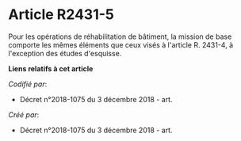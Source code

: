 # Article R2431-5

Pour les opérations de réhabilitation de bâtiment, la mission de base comporte les mêmes éléments que ceux visés à l'article
R. 2431-4, à l'exception des études d'esquisse.

**Liens relatifs à cet article**

_Codifié par_:

  - Décret n°2018-1075 du 3 décembre 2018 - art.

_Créé par_:

  - Décret n°2018-1075 du 3 décembre 2018 - art.
